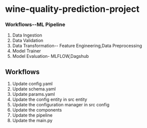 # wine-quality-prediction-project

### Workflows--ML Pipeline

1. Data Ingestion
2. Data Validation
3. Data Transformation-- Feature Engineering,Data Preprocessing
4. Model Trainer
5. Model Evaluation- MLFLOW,Dagshub

## Workflows

1. Update config.yaml
2. Update schema.yaml
3. Update params.yaml
4. Update the config entity in src entity
5. Update the configuration manager in src config
6. Update the components
7. Update the pipeline 
8. Update the main.py